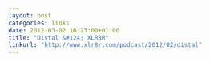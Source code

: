 ```yaml
---
layout: post
categories: links
date: 2012-03-02 16:23:00+01:00
title: "Distal &#124; XLR8R"
linkurl: "http://www.xlr8r.com/podcast/2012/02/distal"
---
```

